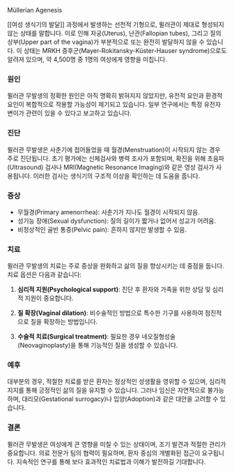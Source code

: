 Müllerian Agenesis

[[여성 생식기의 발달]] 과정에서 발생하는 선천적 기형으로, 뮐러관이 제대로 형성되지 않는 상태를 말합니다. 이로 인해 자궁(Uterus), 난관(Fallopian tubes), 그리고 질의 상부(Upper part of the vagina)가 부분적으로 또는 완전히 발달하지 않을 수 있습니다. 이 상태는 MRKH 증후군(Mayer-Rokitansky-Küster-Hauser syndrome)으로도 알려져 있으며, 약 4,500명 중 1명의 여성에게 영향을 미칩니다.

### 원인
뮐러관 무발생의 정확한 원인은 아직 명확히 밝혀지지 않았지만, 유전적 요인과 환경적 요인이 복합적으로 작용할 가능성이 제기되고 있습니다. 일부 연구에서는 특정 유전자 변이가 관련이 있을 수 있다고 보고하고 있습니다.

### 진단
뮐러관 무발생은 사춘기에 접어들었을 때 월경(Menstruation)이 시작되지 않는 경우 주로 진단됩니다. 초기 평가에는 신체검사와 병력 조사가 포함되며, 확진을 위해 초음파(Ultrasound) 검사나 MRI(Magnetic Resonance Imaging)와 같은 영상 검사가 사용됩니다. 이러한 검사는 생식기의 구조적 이상을 확인하는 데 도움을 줍니다.

### 증상
- 무월경(Primary amenorrhea): 사춘기가 지나도 월경이 시작되지 않음.
- 성기능 장애(Sexual dysfunction): 질의 길이가 짧거나 없어서 성교가 어려움.
- 비정상적인 골반 통증(Pelvic pain): 흔하지 않지만 발생할 수 있음.

### 치료
뮐러관 무발생의 치료는 주로 증상을 완화하고 삶의 질을 향상시키는 데 중점을 둡니다. 치료 옵션은 다음과 같습니다:

1. **심리적 지원(Psychological support)**: 진단 후 환자와 가족을 위한 상담 및 심리적 지원이 중요합니다.
   
2. **질 확장(Vaginal dilation)**: 비수술적인 방법으로 특수한 기구를 사용하여 점진적으로 질을 확장하는 방법입니다.
   
3. **수술적 치료(Surgical treatment)**: 필요한 경우 네오질형성술(Neovaginoplasty)을 통해 기능적인 질을 생성할 수 있습니다.

### 예후
대부분의 경우, 적절한 치료를 받은 환자는 정상적인 성생활을 영위할 수 있으며, 심리적 지지를 통해 긍정적인 삶의 질을 유지할 수 있습니다. 그러나 임신은 자연적으로 불가능하며, 대리모(Gestational surrogacy)나 입양(Adoption)과 같은 대안을 고려할 수 있습니다.

### 결론
뮐러관 무발생은 여성에게 큰 영향을 미칠 수 있는 상태이며, 조기 발견과 적절한 관리가 중요합니다. 의료 전문가 팀의 협력이 필요하며, 환자 중심의 개별화된 접근이 요구됩니다. 지속적인 연구를 통해 보다 효과적인 치료법과 이해가 발전하길 기대합니다.